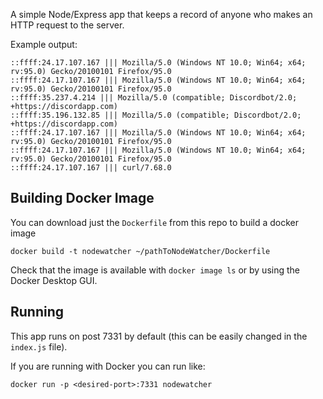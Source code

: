 A simple Node/Express app that keeps a record of anyone who makes an HTTP request to the server. 

Example output:
```
::ffff:24.17.107.167 ||| Mozilla/5.0 (Windows NT 10.0; Win64; x64; rv:95.0) Gecko/20100101 Firefox/95.0
::ffff:24.17.107.167 ||| Mozilla/5.0 (Windows NT 10.0; Win64; x64; rv:95.0) Gecko/20100101 Firefox/95.0
::ffff:35.237.4.214 ||| Mozilla/5.0 (compatible; Discordbot/2.0; +https://discordapp.com)
::ffff:35.196.132.85 ||| Mozilla/5.0 (compatible; Discordbot/2.0; +https://discordapp.com)
::ffff:24.17.107.167 ||| Mozilla/5.0 (Windows NT 10.0; Win64; x64; rv:95.0) Gecko/20100101 Firefox/95.0
::ffff:24.17.107.167 ||| Mozilla/5.0 (Windows NT 10.0; Win64; x64; rv:95.0) Gecko/20100101 Firefox/95.0
::ffff:24.17.107.167 ||| curl/7.68.0
```

## Building Docker Image

You can download just the `Dockerfile` from this repo to build a docker image

```
docker build -t nodewatcher ~/pathToNodeWatcher/Dockerfile
```

Check that the image is available with `docker image ls` or by using the Docker Desktop GUI.

## Running 

This app runs on post 7331 by default (this can be easily changed in the `index.js` file).

If you are running with Docker you can run like:
```
docker run -p <desired-port>:7331 nodewatcher
```